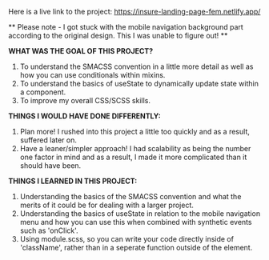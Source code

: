 Here is a live link to the project: https://insure-landing-page-fem.netlify.app/

** Please note - I got stuck with the mobile navigation background part according to the original design. This I was unable to figure out! **

**WHAT WAS THE GOAL OF THIS PROJECT?**

1) To understand the SMACSS convention in a little more detail as well as how you can use conditionals within mixins.
2) To understand the basics of useState to dynamically update state within a component.
3) To improve my overall CSS/SCSS skills.

**THINGS I WOULD HAVE DONE DIFFERENTLY:**

1) Plan more! I rushed into this project a little too quickly and as a result, suffered later on.
2) Have a leaner/simpler approach! I had scalability as being the number one factor in mind and as a result, I made it more complicated than it should have been.

**THINGS I LEARNED IN THIS PROJECT:**

1) Understanding the basics of the SMACSS convention and what the merits of it could be for dealing with a larger project.
2) Understanding the basics of useState in relation to the mobile navigation menu and how you can use this when combined with synthetic events such as 'onClick'.
3) Using module.scss, so you can write your code directly inside of 'className', rather than in a seperate function outside of the element.
